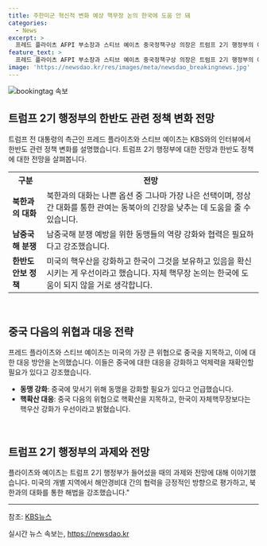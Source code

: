 ```yaml
---
title: 주한미군 혁신적 변화 예상 핵무장 논의 한국에 도움 안 돼
categories:
  - News
excerpt: >
  프레드 플라이츠 AFPI 부소장과 스티브 예이츠 중국정책구상 의장은 트럼프 2기 행정부의 예상 정책 변화를 설명했습니다. 주한미군 철수 전망에 대해 혁신적 변화를 언급하고, 중국에 맞서 동맹을 강화하고 억제력을 재확인할 것이라고 밝혔습니다. 남중국해 분쟁을 예방하기 위해 동맹들 간의 역량 강화와 협력이 필요하다고 강조했으며, 핵확산을 중요한 위협으로 언급했습니다. 북한과의 대화를 통한 해법을 강조하고, 김정은 국무위원장이 미국 대선 전에 기회를 잡아야 한다고 강조했습니다.
feature_text: >
  프레드 플라이츠 AFPI 부소장과 스티브 예이츠 중국정책구상 의장은 트럼프 2기 행정부의 예상 정책 변화를 설명했습니다. 주한미군 철수 전망에 대해 혁신적 변화를 언급하고, 중국에 맞서 동맹을 강화하고 억제력을 재확인할 것이라고 밝혔습니다. 남중국해 분쟁을 예방하기 위해 동맹들 간의 역량 강화와 협력이 필요하다고 강조했으며, 핵확산을 중요한 위협으로 언급했습니다. 북한과의 대화를 통한 해법을 강조하고, 김정은 국무위원장이 미국 대선 전에 기회를 잡아야 한다고 강조했습니다.
image: 'https://newsdao.kr/res/images/meta/newsdao_breakingnews.jpg'
---
```


<p><img src="https://newsdao.kr/res/images/meta/newsdao_breakingnews.jpg" alt="bookingtag 속보" /></p>

<h2 data-ke-size="size26">트럼프 2기 행정부의 한반도 관련 정책 변화 전망</h2>

<p data-ke-size="size16">트럼프 전 대통령의 측근인 프레드 플라이츠와 스티브 예이츠는 KBS와의 인터뷰에서 한반도 관련 정책 변화를 설명했습니다. 트럼프 2기 행정부에 대한 전망과 한반도 정책에 대한 전망을 살펴봅니다.</p>

<table>
  <tr>
    <th>구분</th>
    <th>전망</th>
  </tr>
  <tr>
    <td><b>북한과의 대화</b></td>
    <td>북한과의 대화는 나쁜 옵션 중 그나마 가장 나은 선택이며, 정상 간 대화를 통한 관여는 동북아의 긴장을 낮추는 데 도움을 줄 수 있습니다.</td>
  </tr>
  <tr>
    <td><b>남중국해 분쟁</b></td>
    <td>남중국해 분쟁 예방을 위한 동맹들의 역량 강화와 협력은 필요하다고 강조했습니다.</td>
  </tr>
  <tr>
    <td><b>한반도 안보 정책</b></td>
    <td>미국의 핵우산을 강화하고 한국이 그것을 보유하고 있음을 확신시키는 게 우선이라고 했습니다. 자체 핵무장 논의는 한국에 도움이 되지 않을 거로 생각합니다.</td>
  </tr>
</table>

<p data-ke-size="size16">&nbsp;</p>

<h2 data-ke-size="size26">중국 다음의 위협과 대응 전략</h2>

<p data-ke-size="size16">프레드 플라이츠와 스티브 예이츠는 미국의 가장 큰 위협으로 중국을 지목하고, 이에 대한 대응 방안을 논의했습니다. 이들은 중국에 대한 대응을 강화하고 억제력을 재확인할 필요가 있다고 강조했습니다.</p>

<ul>
  <li><b>동맹 강화</b>: 중국에 맞서기 위해 동맹을 강화할 필요가 있다고 언급했습니다.</li>
  <li><b>핵확산 대응</b>: 중국 다음의 위협으로 핵확산을 지목하고, 한국이 자체핵무장보다는 핵우산 강화가 우선이라고 밝혔습니다.</li>
</ul>

<p data-ke-size="size16">&nbsp;</p>

<h2 data-ke-size="size26">트럼프 2기 행정부의 과제와 전망</h2>

<p data-ke-size="size16">플라이츠와 예이츠는 트럼프 2기 행정부가 들어섰을 때의 과제와 전망에 대해 이야기했습니다. 미국의 개별 지역에서 해안경비대 간의 협력을 긍정적인 방향으로 평가하고, 북한과의 대화를 통한 해법을 강조했습니다."</p>

<hr>

<p>참조: <a href="https://news.kbs.co.kr/news/view.do?ncd=5116717&ref=A">KBS뉴스</a></p>
실시간 뉴스 속보는, <a href="https://newsdao.kr" rel="dofollow">https://newsdao.kr</a>


